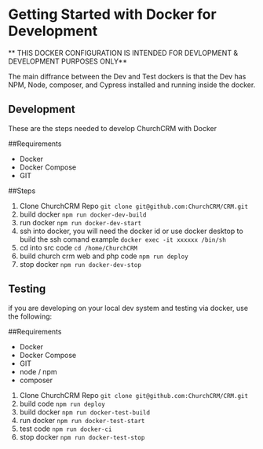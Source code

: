 Getting Started with Docker for Development
===========================

** THIS DOCKER CONFIGURATION IS INTENDED FOR DEVLOPMENT & DEVELOPMENT PURPOSES ONLY**

The main diffrance between the Dev and Test dockers is that the Dev has NPM, Node, composer, and Cypress installed and running inside the docker.


Development
-------------

These are the steps needed to develop ChurchCRM with Docker

##Requirements

* Docker
* Docker Compose
* GIT

##Steps

1. Clone ChurchCRM Repo `git clone git@github.com:ChurchCRM/CRM.git`
2. build docker `npm run docker-dev-build`
3. run docker `npm run docker-dev-start`
4. ssh into docker, you will need the docker id or use docker desktop to build the ssh comand
   example `docker exec -it xxxxxx /bin/sh`
5. cd into src code `cd /home/ChurchCRM`
6. build church crm web and php code `npm run deploy`
10. stop docker `npm run docker-dev-stop`

Testing
-----------------

if you are developing on your local dev system and testing via docker, use the following:

##Requirements

* Docker
* Docker Compose
* GIT
* node / npm
* composer

1. Clone ChurchCRM Repo `git clone git@github.com:ChurchCRM/CRM.git`
2. build code `npm run deploy`
3. build docker `npm run docker-test-build`
4. run docker `npm run docker-test-start`
5. test code `npm run docker-ci`
10. stop docker `npm run docker-test-stop`
